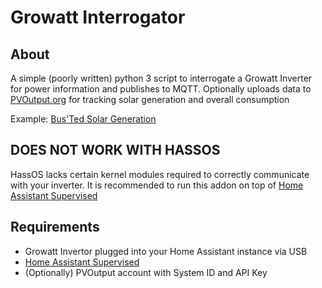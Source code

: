 # Growatt Interrogator

## About

A simple (poorly written) python 3 script to interrogate a Growatt Inverter for power information and publishes to MQTT.
Optionally uploads data to [PVOutput.org](https://pvoutput.org) for tracking solar generation and overall consumption

Example: [Bus'Ted Solar Generation](https://pvoutput.org/list.jsp?userid=100056)

## DOES NOT WORK WITH HASSOS
HassOS lacks certain kernel modules required to correctly communicate with your inverter.
It is recommended to run this addon on top of [Home Assistant Supervised](https://github.com/home-assistant/supervised-installer)

## Requirements

- Growatt Invertor plugged into your Home Assistant instance via USB
- [Home Assistant Supervised](https://github.com/home-assistant/supervised-installer)
- (Optionally) PVOutput account with System ID and API Key